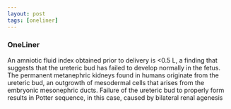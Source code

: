 ```yaml
---
layout: post
tags: [oneliner]
---
```



### OneLiner

An amniotic fluid index obtained prior to delivery is <0.5 L, a finding that suggests that the ureteric bud has failed to develop normally in the fetus. The permanent metanephric kidneys found in humans originate from the ureteric bud, an outgrowth of mesodermal cells that arises from the embryonic mesonephric ducts. Failure of the ureteric bud to properly form results in Potter sequence, in this case, caused by bilateral renal agenesis

